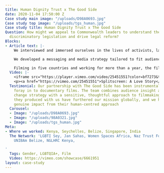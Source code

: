 ```yaml
---
title: Human Dignity Trust x The Good Side
date: 2020-11-04 17:50:00 Z
Case study main image: "/uploads/D98A0693.jpg"
Case study top image: "/uploads/tgs_human.jpg"
Case study title: Human Dignity Trust x The Good Side
Question: How might we appeal to Commonwealth leaders to understand the impact of
  discriminatory legislation and drive legal reform?
Blocks:
- Article text: |-
    We interviewed and immersed ourselves in the lives of activists, lawyers, legislators, faith leaders, world leaders and, most importantly, those affected by largely British colonial laws. These laws leave leave people unprotected against sexual violence, criminalise homosexuality and gender difference, and do not protect against hate-fueled violence. The films connected a powerful audience to change-makers and to those directly experiencing the human impact of inherited systemic legal failings, particularly LGBTQIA\+ people and women and girls.

    We developed a messaging and media strategy tailored to fit audiences across vastly different cultures. We extended the life of the film through cutdowns, short soundbite films and social media content to support HDT’s online fundraising and advocacy.

    Filming in five countries and working for more than a year, the films were widely praised by creatives, activists and experts, and are now producing real-world impact.
  Video: |-
    <iframe src="https://player.vimeo.com/video/25451551?color=bf7273&title=0&byline=0&portrait=0" width="640" height="360" frameborder="0" allow="autoplay; fullscreen" allowfullscreen></iframe>
    <p><a href="https://vimeo.com/25451551">Splitscreen: A Love Story</a> from <a href="https://vimeo.com/jameswgriffiths">James W Griffiths</a> on <a href="https://vimeo.com">Vimeo</a>.</p>
  Testimonial: Our partnership with The Good Side has been instrumental to our first
    foray in to documentary films. The team combines audience insight and behaviour
    change strategy with a sensitive, thoughtful approach to filmmaking. The documentaries
    they produced with us have furthered our mission globally, and we have experienced
    genuine impact from their human-centred approach
  Carousel:
  - Image: "/uploads/D98A0693.jpg"
  - Image: "/uploads/98A0321.jpg"
  - Image: "/uploads/tgs_human.jpg"
Meta:
- Where we worked: Kenya, Seychelles, Belize, Singapore, India
  The Network: 'LGBTI Sey, Jan Sahas, Women Spaces Africa, Naz Trust Foundation India,
    UNIBAm Belize, NGLHRC Kenya,

'
  Tags: Gender, LGBTQIA+, Film
  Video: https://vimeo.com/showcase/6661951
layout: case-study
---
```


